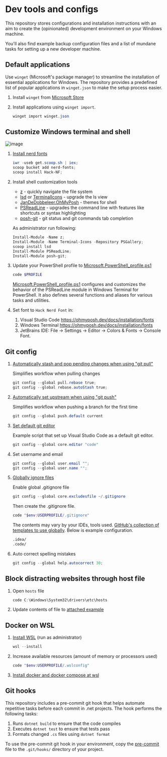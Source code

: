 # Dev tools and configs

This repository stores configurations and installation instructions with an aim to create the (opinionated) development environment on your Windows machine.

You'll also find example backup configuration files and a list of mundane tasks for setting up a new developer machine.

## Default applications

Use `winget` (Microsoft's package manager) to streamline the installation of essential applications for Windows.
The repository provides a predefined list of popular applications in `winget.json` to make the setup process easier.

1. Install `winget` from [Microsoft Store](https://www.microsoft.com/p/app-installer/9nblggh4nns1#activetab=pivot:overviewtab)
2. Install applications using `winget import`.

    ```powershell
   winget import winget.json
   ```

## Customize Windows terminal and shell

![image](https://user-images.githubusercontent.com/1017451/189543010-9057108a-0507-472f-b98c-d6019a0fe5b0.png)

1. [Install nerd fonts](https://github.com/ryanoasis/nerd-fonts)

    ```powershell
    iwr -useb get.scoop.sh | iex;
    scoop bucket add nerd-fonts;
    scoop install Hack-NF;
    ```

2. Install shell customization tools

    * [z](https://github.com/badmotorfinger/z) - quickly navigate the file system
    * [lsd](https://github.com/devblackops/Terminal-Icons) or [TerminalIcons](https://github.com/lsd-rs/lsd) - upgrade the ls view
    * [JanDeDobbeleer.OhMyPosh](https://ohmyposh.dev/) - themes for shell
    * [PSReadLine](https://github.com/PowerShell/PSReadLine) - upgrades the command line with features like shortcuts or syntax highlighting
    * [posh-git](https://github.com/dahlbyk/posh-git) - git status and git commands tab completion

    As administrator run following:

    ```powershell
    Install-Module -Name z;
    Install-Module -Name Terminal-Icons -Repository PSGallery;
    scoop install lsd
    Install-Module PSReadLine;
    Install-Module posh-git;
    ```

3. Update your PowerShell profile to [Microsoft.PowerShell_profile.ps1](Microsoft.PowerShell_profile.ps1)

    ```powershell
    code $PROFILE
    ```

   [Microsoft.PowerShell_profile.ps1](Microsoft.PowerShell_profile.ps1) configures and customizes the behavior of the PSReadLine module in Windows Terminal for PowerShell.
   It also defines several functions and aliases for various tasks and utilities.

4. Set font to `Hack Nerd Font` in:
   1. Visual Studio Code <https://ohmyposh.dev/docs/installation/fonts>
   2. Windows Terminal <https://ohmyposh.dev/docs/installation/fonts>
   3. JetBrains IDE: File -> Settings -> Editor -> Colors & Fonts -> Console Font.

## Git config

1. [Automatically stash and pop pending changes when using "git pull"](https://stackoverflow.com/a/30209750/1219811)

   Simplifies workflow when pulling changes

    ```powershell
    git config --global pull.rebase true;
    git config --global rebase.autoStash true;
    ```

2. [Automatically set upstream when using "git push"](https://stackoverflow.com/questions/6089294/why-do-i-need-to-do-set-upstream-all-the-time)

   Simplifies workflow when pushing a branch for the first time

    ```powershell
    git config --global push.default current
    ```

3. [Set default git editor](https://stackoverflow.com/questions/2596805/how-do-i-make-git-use-the-editor-of-my-choice-for-editing-commit-messages)

   Example script that set up Visual Studio Code as a default git editor.

    ```powershell
    git config --global core.editor "code"
    ```

4. Set username and email

    ```powershell
    git config --global user.email "";
    git config --global user.name "";
    ```

5. [Globally ignore files](https://stackoverflow.com/questions/7335420/global-git-ignore)

    Enable global .gitignore file

    ```powershell
    git config --global core.excludesfile ~/.gitignore
    ```

    Then create the .gitignore file.

    ```powershell
    code "$env:USERPROFILE/.gitignore"
    ```

    The contents may vary by your IDEs, tools used. [GitHub's collection of templates to use globally](https://github.com/github/gitignore/tree/main/Global). Below is example configuration.

    ```txt
    .idea/
    .code/
    ```

6. Auto correct spelling mistakes

    ```powershell
    git config --global help.autocorrect 30;
    ```

## Block distracting websites through host file

1. Open `hosts` file

    ```powershell
    code C:\Windows\System32\drivers\etc\hosts
    ```

2. Update contents of file to [attached example](hosts)

## Docker on WSL

1. [Install WSL](https://docs.microsoft.com/en-us/windows/wsl/install#install-wsl-command) (run as administrator)

    ```powershell
    wsl --install
    ```

2. Increase available resources (amount of memory or processors used)

    ```powershell
    code "$env:USERPROFILE/.wslconfig"
    ```

3. [Install docker and docker compose at wsl](https://docs.docker.com/engine/install/ubuntu/#install-using-the-repository)

## Git hooks

This repository includes a pre-commit git hook that helps automate repetitive tasks before each commit in .net projects. The hook performs the following tasks:

1. Runs `dotnet build` to ensure that the code compiles
1. Executes `dotnet test` to ensure that tests pass
1. Formats changed `.cs` files using `dotnet format`

To use the pre-commit git hook in your environment, copy the [pre-commit](git/hooks/pre-commit) file to the `.git/hooks/` directory of your project.
